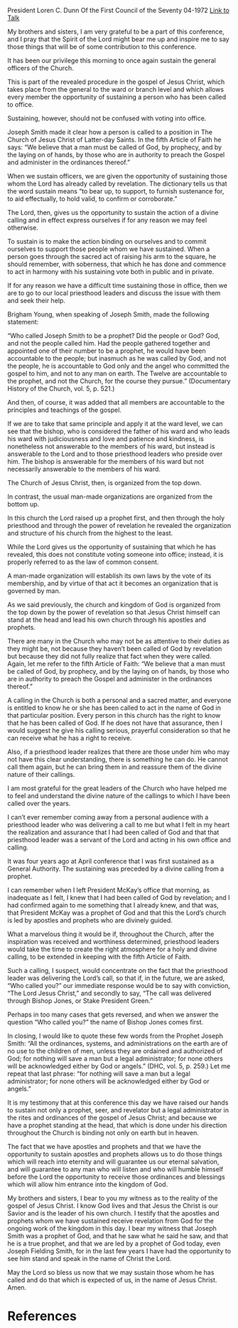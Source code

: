 President Loren C. Dunn
Of the First Council of the Seventy
04-1972
[Link to Talk](https://www.churchofjesuschrist.org/study/general-conference/1972/04/we-are-called-of-god?lang=eng)

My brothers and sisters, I am very grateful to be a part of this conference, and I pray that the Spirit of the Lord might bear me up and inspire me to say those things that will be of some contribution to this conference.

It has been our privilege this morning to once again sustain the general officers of the Church.

This is part of the revealed procedure in the gospel of Jesus Christ, which takes place from the general to the ward or branch level and which allows every member the opportunity of sustaining a person who has been called to office.

Sustaining, however, should not be confused with voting into office.

Joseph Smith made it clear how a person is called to a position in The Church of Jesus Christ of Latter-day Saints. In the fifth Article of Faith he says: “We believe that a man must be called of God, by prophecy, and by the laying on of hands, by those who are in authority to preach the Gospel and administer in the ordinances thereof.”

When we sustain officers, we are given the opportunity of sustaining those whom the Lord has already called by revelation. The dictionary tells us that the word sustain means “to bear up, to support, to furnish sustenance for, to aid effectually, to hold valid, to confirm or corroborate.”

The Lord, then, gives us the opportunity to sustain the action of a divine calling and in effect express ourselves if for any reason we may feel otherwise.

To sustain is to make the action binding on ourselves and to commit ourselves to support those people whom we have sustained. When a person goes through the sacred act of raising his arm to the square, he should remember, with soberness, that which he has done and commence to act in harmony with his sustaining vote both in public and in private.

If for any reason we have a difficult time sustaining those in office, then we are to go to our local priesthood leaders and discuss the issue with them and seek their help.

Brigham Young, when speaking of Joseph Smith, made the following statement:

“Who called Joseph Smith to be a prophet? Did the people or God? God, and not the people called him. Had the people gathered together and appointed one of their number to be a prophet, he would have been accountable to the people; but inasmuch as he was called by God, and not the people, he is accountable to God only and the angel who committed the gospel to him, and not to any man on earth. The Twelve are accountable to the prophet, and not the Church, for the course they pursue.” (Documentary History of the Church, vol. 5, p. 521.)

And then, of course, it was added that all members are accountable to the principles and teachings of the gospel.

If we are to take that same principle and apply it at the ward level, we can see that the bishop, who is considered the father of his ward and who leads his ward with judiciousness and love and patience and kindness, is nonetheless not answerable to the members of his ward, but instead is answerable to the Lord and to those priesthood leaders who preside over him. The bishop is answerable for the members of his ward but not necessarily answerable to the members of his ward.

The Church of Jesus Christ, then, is organized from the top down.

In contrast, the usual man-made organizations are organized from the bottom up.

In this church the Lord raised up a prophet first, and then through the holy priesthood and through the power of revelation he revealed the organization and structure of his church from the highest to the least.

While the Lord gives us the opportunity of sustaining that which he has revealed, this does not constitute voting someone into office; instead, it is properly referred to as the law of common consent.

A man-made organization will establish its own laws by the vote of its membership, and by virtue of that act it becomes an organization that is governed by man.

As we said previously, the church and kingdom of God is organized from the top down by the power of revelation so that Jesus Christ himself can stand at the head and lead his own church through his apostles and prophets.

There are many in the Church who may not be as attentive to their duties as they might be, not because they haven’t been called of God by revelation but because they did not fully realize that fact when they were called. Again, let me refer to the fifth Article of Faith: “We believe that a man must be called of God, by prophecy, and by the laying on of hands, by those who are in authority to preach the Gospel and administer in the ordinances thereof.”

A calling in the Church is both a personal and a sacred matter, and everyone is entitled to know he or she has been called to act in the name of God in that particular position. Every person in this church has the right to know that he has been called of God. If he does not have that assurance, then I would suggest he give his calling serious, prayerful consideration so that he can receive what he has a right to receive.

Also, if a priesthood leader realizes that there are those under him who may not have this clear understanding, there is something he can do. He cannot call them again, but he can bring them in and reassure them of the divine nature of their callings.

I am most grateful for the great leaders of the Church who have helped me to feel and understand the divine nature of the callings to which I have been called over the years.

I can’t ever remember coming away from a personal audience with a priesthood leader who was delivering a call to me but what I felt in my heart the realization and assurance that I had been called of God and that that priesthood leader was a servant of the Lord and acting in his own office and calling.

It was four years ago at April conference that I was first sustained as a General Authority. The sustaining was preceded by a divine calling from a prophet.

I can remember when I left President McKay’s office that morning, as inadequate as I felt, I knew that I had been called of God by revelation; and I had confirmed again to me something that I already knew, and that was, that President McKay was a prophet of God and that this the Lord’s church is led by apostles and prophets who are divinely guided.

What a marvelous thing it would be if, throughout the Church, after the inspiration was received and worthiness determined, priesthood leaders would take the time to create the right atmosphere for a holy and divine calling, to be extended in keeping with the fifth Article of Faith.

Such a calling, I suspect, would concentrate on the fact that the priesthood leader was delivering the Lord’s call, so that if, in the future, we are asked, “Who called you?” our immediate response would be to say with conviction, “The Lord Jesus Christ,” and secondly to say, “The call was delivered through Bishop Jones, or Stake President Green.”

Perhaps in too many cases that gets reversed, and when we answer the question “Who called you?” the name of Bishop Jones comes first.

In closing, I would like to quote these few words from the Prophet Joseph Smith: “All the ordinances, systems, and administrations on the earth are of no use to the children of men, unless they are ordained and authorized of God; for nothing will save a man but a legal administrator; for none others will be acknowledged either by God or angels.” (DHC, vol. 5, p. 259.) Let me repeat that last phrase: “for nothing will save a man but a legal administrator; for none others will be acknowledged either by God or angels.”

It is my testimony that at this conference this day we have raised our hands to sustain not only a prophet, seer, and revelator but a legal administrator in the rites and ordinances of the gospel of Jesus Christ; and because we have a prophet standing at the head, that which is done under his direction throughout the Church is binding not only on earth but in heaven.

The fact that we have apostles and prophets and that we have the opportunity to sustain apostles and prophets allows us to do those things which will reach into eternity and will guarantee us our eternal salvation, and will guarantee to any man who will listen and who will humble himself before the Lord the opportunity to receive those ordinances and blessings which will allow him entrance into the kingdom of God.

My brothers and sisters, I bear to you my witness as to the reality of the gospel of Jesus Christ. I know God lives and that Jesus the Christ is our Savior and is the leader of his own church. I testify that the apostles and prophets whom we have sustained receive revelation from God for the ongoing work of the kingdom in this day. I bear my witness that Joseph Smith was a prophet of God, and that he saw what he said he saw, and that he is a true prophet, and that we are led by a prophet of God today, even Joseph Fielding Smith, for in the last few years I have had the opportunity to see him stand and speak in the name of Christ the Lord.

May the Lord so bless us now that we may sustain those whom he has called and do that which is expected of us, in the name of Jesus Christ. Amen.

# References
